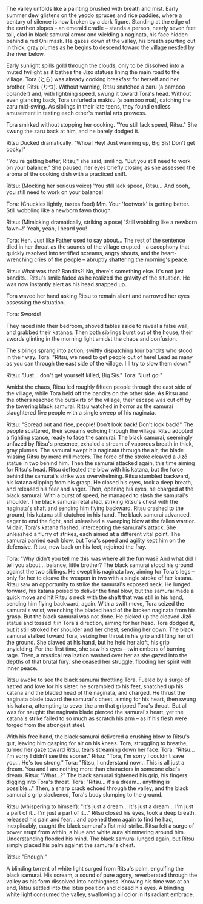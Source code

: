 The valley unfolds like a painting brushed with breath and mist. Early summer dew glistens on the yeddo spruces and rice paddies, where a century of silence is now broken by a dark figure. Standing at the edge of the earthen slopes – an emerald cradle – stands a person, nearly seven feet tall, clad in black samurai armor and wielding a naginata, his face hidden behind a red Oni mask. He gazes down at the valley, his breath spurting out in thick, gray plumes as he begins to descend toward the village nestled by the river below.

Early sunlight spills gold through the clouds, only to be dissolved into a muted twilight as it bathes the Jizō statues lining the main road to the village.
Tora (とら) was already cooking breakfast for herself and her brother, Ritsu (りつ). Without warning, Ritsu snatched a zaru (a bamboo colander) and, with lightning speed, swung it toward Tora's head. Without even glancing back, Tora unfurled a makisu (a bamboo mat), catching the zaru mid-swing. As siblings in their late teens, they found endless amusement in testing each other's martial arts prowess.

Tora smirked without stopping her cooking. "You still lack speed, Ritsu." She swung the zaru back at him, and he barely dodged it.

Ritsu Ducked dramatically. "Whoa! Hey! Just warming up, Big Sis! Don't get cocky!"

"You're getting better, Ritsu," she said, smiling. "But you still need to work on your balance." She paused, her eyes briefly closing as she assessed the aroma of the cooking dish with a practiced sniff.

Ritsu: (Mocking her serious voice) 'You still lack speed, Ritsu… And oooh, you still need to work on your balance!

Tora: (Chuckles lightly, tastes food) Mm. Your 'footwork' is getting better. Still wobbling like a newborn fawn though.

Ritsu: (Mimicking dramatically, striking a pose) 'Still wobbling like a newborn fawn~!' Yeah, yeah, I heard you!

Tora: Heh. Just like Father used to say about...
The rest of the sentence died in her throat as the sounds of the village erupted – a cacophony that quickly resolved into terrified screams, angry shouts, and the heart-wrenching cries of the people – abruptly shattering the morning's peace.

Ritsu: What was that? Bandits?! No, there's something else. It's not just bandits..
Ritsu's smile faded as he realized the gravity of the situation. He was now instantly alert as his head snapped up.

Tora waved her hand asking Ritsu to remain silent and narrowed her eyes assessing the situation.

Tora: Swords!

They raced into their bedroom, shoved tables aside to reveal a false wall, and grabbed their katanas.
Then both siblings burst out of the house, their swords glinting in the morning light amidst the chaos and confusion.

The siblings sprang into action, swiftly dispatching four bandits who stood in their way.
Tora: "Ritsu, we need to get people out of here! Lead as many as you can through the east side of the village. I'll try to slow them down."

Ritsu: "Just… don't get yourself killed, Big Sis."
Tora: "Just go!"

Amidst the chaos, Ritsu led roughly fifteen people through the east side of the village, while Tora held off the bandits on the other side.
As Ritsu and the others reached the outskirts of the village, their escape was cut off by the towering black samurai. Ritsu watched in horror as the samurai slaughtered five people with a single sweep of his naginata.

Ritsu: "Spread out and flee, people! Don't look back! Don't look back!"
The people scattered, their screams echoing through the village.
Ritsu adopted a fighting stance, ready to face the samurai. The black samurai, seemingly unfazed by Ritsu's presence, exhaled a stream of vaporous breath in thick, gray plumes.
The samurai swept his naginata through the air, the blade missing Ritsu by mere millimeters. The force of the stroke cleaved a Jizō statue in two behind him.
Then the samurai attacked again, this time aiming for Ritsu's head. Ritsu deflected the blow with his katana, but the force behind the samurai's strike was overwhelming.
Ritsu stumbled backward, his katana slipping from his grasp. He closed his eyes, took a deep breath, and released his fear and anger. Then, opening his eyes, he charged at the black samurai. With a burst of speed, he managed to slash the samurai's shoulder.
The black samurai retaliated, striking Ritsu's chest with the naginata's shaft and sending him flying backward. Ritsu crashed to the ground, his katana still clutched in his hand. The black samurai advanced, eager to end the fight, and unleashed a sweeping blow at the fallen warrior.
Midair, Tora's katana flashed, intercepting the samurai's attack. She unleashed a flurry of strikes, each aimed at a different vital point. The samurai parried each blow, but Tora's speed and agility kept him on the defensive. Ritsu, now back on his feet, rejoined the fray.

Tora: "Why didn't you tell me this was where all the fun was? And what did I tell you about… balance, little brother?
The black samurai stood his ground against the two siblings. He swept his naginata low, aiming for Tora's legs – only for her to cleave the weapon in two with a single stroke of her katana.
Ritsu saw an opportunity to strike the samurai's exposed neck. He lunged forward, his katana poised to deliver the final blow, but the samurai made a quick move and hit Ritsu's neck with the shaft that was still in his hand, sending him flying backward, again.
With a swift move, Tora seized the samurai's wrist, wrenching the bladed head of the broken naginata from his grasp.
But the black samurai was not done. He picked up the cleaved Jizō statue and tossed it in Tora's direction, aiming for her head. Tora dodged it, but it still stroked her shoulder and her chest, sending her down.
The black samurai stalked toward Tora, seizing her throat in his grip and lifting her off the ground. She clawed at his hand, but he held her aloft, his grip unyielding. For the first time, she saw his eyes – twin embers of burning rage. Then, a mystical realization washed over her as she gazed into the depths of that brutal fury: she ceased her struggle, flooding her spirit with inner peace.

Ritsu awoke to see the black samurai throttling Tora. Fueled by a surge of hatred and love for his sister, he scrambled to his feet, snatched up his katana and the bladed head of the naginata, and charged.
He thrust the naginata blade toward the samurai's chest, aiming for his heart, then swung his katana, attempting to sever the arm that gripped Tora's throat.
But all was for naught: the naginata blade pierced the samurai's heart, yet the katana's strike failed to so much as scratch his arm – as if his flesh were forged from the strongest steel.

With his free hand, the black samurai delivered a crushing blow to Ritsu's gut, leaving him gasping for air on his knees.
Tora, struggling to breathe, turned her gaze toward Ritsu, tears streaming down her face.
Tora: "Ritsu… I'm sorry I didn't see this sooner."
Ritsu: "Tora, I'm sorry I couldn't save you… He's too strong."
Tora: "Ritsu, I understand now… This is all just a dream. You and I are nothing more than characters in someone else's dream.
Ritsu: "What…?"
The black samurai tightened his grip, his fingers digging into Tora's throat.
Tora: "Ritsu… it's a dream… anything is possible…"
Then, a sharp crack echoed through the valley, and the black samurai's grip slackened, Tora's body slumping to the ground.

Ritsu (whispering to himself): "It's just a dream… It's just a dream… I'm just a part of it… I'm just a part of it…"
Ritsu closed his eyes, took a deep breath, released his pain and fear… and opened them again to find he had, inexplicably, caught the black samurai's fist mid-strike.
Ritsu felt a surge of power erupt from within, a blue and white aura shimmering around him. Understanding flooded his mind. The black samurai lunged again, but Ritsu simply placed his palm against the samurai's chest.

Ritsu: "Enough!"

A blinding torrent of white light surged from Ritsu's palm, engulfing the black samurai. His scream, a sound of pure agony, reverberated through the valley as his form dissolved into nothingness.
Knowing his time was at an end, Ritsu settled into the lotus position and closed his eyes. A blinding white light consumed the valley, swallowing all color in its radiant embrace.
